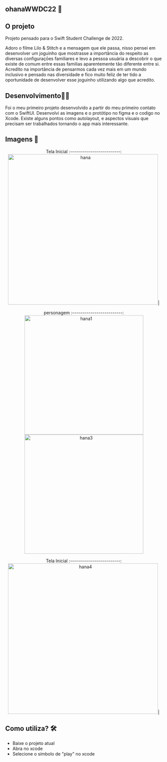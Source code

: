 ## ohanaWWDC22 📌
## O projeto

Projeto pensado para o Swift Student Challenge de 2022.

Adoro o filme Lilo & Stitch e a mensagem que ele passa, nisso pensei em desenvolver um joguinho que mostrasse a importância do respeito as diversas configuraçōes
familiares e levo a pessoa usuária a descobrir o que existe de comum entre essas familias aparentemente tão diferente entre si. Acredito na importância de pensarmos cada vez mais 
em um mundo inclusivo e pensado nas diversidade e fico muito feliz de ter tido a oportunidade de desenvolver esse joguinho utilizando algo que acredito.

## Desenvolvimento👨🏽‍
Foi o meu primeiro projeto desenvolvido a partir do meu primeiro contato com o SwiftUI. Desenvolvi as imagens e o protótipo no figma e o codigo no Xcode.
Existe alguns pontos como autolayout, e aspectos visuais que precisam ser trabalhados tornando o app mais interessante.

## Imagens 📸  
<div align = "center">

Tela Inicial 
:-------------------------:
<img width="481" alt="hana" src="https://user-images.githubusercontent.com/74778769/168347738-8dcd0b87-7650-4b8d-878f-dedbafb5c5ee.png">|

</div>

<div align = "center">
  
personagem
:-------------------------:
<img width="381" alt="hana1" src="https://user-images.githubusercontent.com/74778769/168347858-c0d57f6c-6f21-4d54-9343-263875bb9ef0.png"><img width="381" alt="hana3" src="https://user-images.githubusercontent.com/74778769/168347957-3fc26d63-462c-43e2-bbb1-0bef48b79fc2.png">

</div>

<div align = "center">
  
Tela Inicial 
:-------------------------:
<img width="481" alt="hana4" src="https://user-images.githubusercontent.com/74778769/168374241-5b6d9999-7aad-4b00-9445-8f58ef2faaee.png">|

</div>
  
## Como utiliza? 🛠
- Baixe o projeto atual
- Abra no xcode 
- Selecione o símbolo de "play" no xcode
